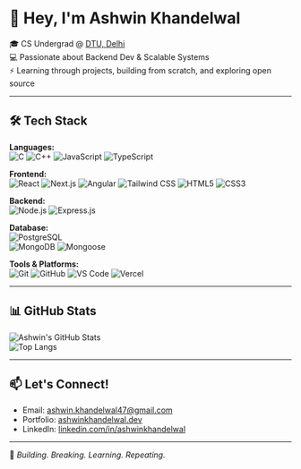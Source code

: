 # 👋 Hey, I'm Ashwin Khandelwal

🎓 CS Undergrad @ [DTU, Delhi](https://www.dtu.ac.in)  
💻 Passionate about Backend Dev & Scalable Systems  
⚡ Learning through projects, building from scratch, and exploring open source

---

## 🛠️ Tech Stack

**Languages:**  
![C](https://img.shields.io/badge/-C-00599C?style=flat&logo=c&logoColor=white)
![C++](https://img.shields.io/badge/-C++-00599C?style=flat&logo=c%2B%2B&logoColor=white)
![JavaScript](https://img.shields.io/badge/-JavaScript-F7DF1E?style=flat&logo=javascript&logoColor=black)
![TypeScript](https://img.shields.io/badge/-TypeScript-3178C6?style=flat&logo=typescript&logoColor=white)

**Frontend:**  
![React](https://img.shields.io/badge/-React-61DAFB?style=flat&logo=react&logoColor=black)
![Next.js](https://img.shields.io/badge/-Next.js-000000?style=flat&logo=next.js&logoColor=white)
![Angular](https://img.shields.io/badge/-Angular-DD0031?style=flat&logo=angular&logoColor=white)
![Tailwind CSS](https://img.shields.io/badge/-Tailwind%20CSS-38B2AC?style=flat&logo=tailwind-css&logoColor=white)
![HTML5](https://img.shields.io/badge/-HTML5-E34F26?style=flat&logo=html5&logoColor=white)
![CSS3](https://img.shields.io/badge/-CSS3-1572B6?style=flat&logo=css3)

**Backend:**  
![Node.js](https://img.shields.io/badge/-Node.js-339933?style=flat&logo=node.js&logoColor=white)
![Express.js](https://img.shields.io/badge/-Express.js-000000?style=flat&logo=express&logoColor=white)

**Database:**  
![PostgreSQL](https://img.shields.io/badge/-PostgreSQL-336791?style=flat&logo=postgresql&logoColor=white)  
![MongoDB](https://img.shields.io/badge/-MongoDB-47A248?style=flat&logo=mongodb&logoColor=white)
![Mongoose](https://img.shields.io/badge/-Mongoose-880000?style=flat&logo=mongoose&logoColor=white)

**Tools & Platforms:**  
![Git](https://img.shields.io/badge/-Git-F05032?style=flat&logo=git&logoColor=white)
![GitHub](https://img.shields.io/badge/-GitHub-181717?style=flat&logo=github)
![VS Code](https://img.shields.io/badge/-VS%20Code-007ACC?style=flat&logo=visual-studio-code&logoColor=white)
![Vercel](https://img.shields.io/badge/-Vercel-000000?style=flat&logo=vercel&logoColor=white)

---

## 📊 GitHub Stats

![Ashwin's GitHub Stats](https://github-readme-stats.vercel.app/api?username=AshwinKhandelwal47&show_icons=true&theme=radical)  
![Top Langs](https://github-readme-stats.vercel.app/api/top-langs/?username=AshwinKhandelwal47&layout=compact&theme=radical)

---

## 📫 Let's Connect!

- Email: ashwin.khandelwal47@gmail.com  
- Portfolio: [ashwinkhandelwal.dev](https://ashwinkhandelwal.dev)  
- LinkedIn: [linkedin.com/in/ashwinkhandelwal](https://www.linkedin.com/in/ashwin-khandelwal-5496392a2)

---

🚀 *Building. Breaking. Learning. Repeating.*
